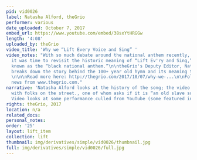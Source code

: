 ```yaml
---
pid: vid0026
label: Natasha Alford, theGrio
performer: various
date_uploaded: October 7, 2017
embed_url: https://www.youtube.com/embed/38sxYtHRGGw
length: '4:08'
uploaded_by: theGrio
video_title: 'Why we “Lift Every Voice and Sing” '
video_notes: "With so much debate around the national anthem recently, we thought
  it was time to revisit the historic meaning of “Lift Ev'ry and Sing,” the song unofficially
  known as the “black national anthem.”\n\ntheGrio's Deputy Editor, Natasha Alford,
  breaks down the story behind the 100+ year old hymn and its meaning to our culture.
  \n\n\nRead more here: http://thegrio.com/2017/10/07/why-we-...\n\nFollow Us : \n\nhttp://thegrio.com/\nhttps://twitter.com/thegrio\nhttp://thegrio.tumblr.com/\nhttps://www.facebook.com/theGrio\nhttp://instagram.com/thegrio\nhttps://foursquare.com/thegrio\nhttp://www.pinterest.com/thegrio/\nhttps://plus.google.com/u/0/+thegrio\n\n\nVideo
  news from www.thegrio.com."
narrative: 'Natasha Alford looks at the history of the song; the video includes interviews
  with folks on the street., one of whom asks if it is “an old slave song or something.”
  Video looks at some performance culled from YouTube (some featured in this collection). '
rights: theGrio, 2017
location: n/a
related_docs: 
personal_notes: 
order: '25'
layout: lift_item
collection: lift
thumbnail: img/derivatives/simple/vid0026/thumbnail.jpg
full: img/derivatives/simple/vid0026/full.jpg
---
```

